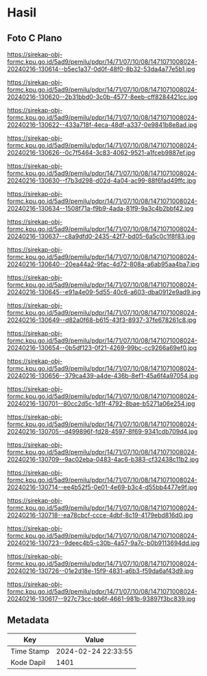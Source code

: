 # Hasil

## Foto C Plano

https://sirekap-obj-formc.kpu.go.id/5ad9/pemilu/pdpr/14/71/07/10/08/1471071008024-20240216-130614--b5ec1a37-0d0f-48f0-8b32-53da4a77e5b1.jpg

https://sirekap-obj-formc.kpu.go.id/5ad9/pemilu/pdpr/14/71/07/10/08/1471071008024-20240216-130620--2b31bbd0-3c0b-4577-8eeb-cff8284421cc.jpg

https://sirekap-obj-formc.kpu.go.id/5ad9/pemilu/pdpr/14/71/07/10/08/1471071008024-20240216-130622--433a718f-4eca-48df-a337-0e9841b8e8ad.jpg

https://sirekap-obj-formc.kpu.go.id/5ad9/pemilu/pdpr/14/71/07/10/08/1471071008024-20240216-130626--0c7f5464-3c83-4062-9521-a1fceb9887ef.jpg

https://sirekap-obj-formc.kpu.go.id/5ad9/pemilu/pdpr/14/71/07/10/08/1471071008024-20240216-130630--f7b3d298-d02d-4a04-ac99-88f6fad49ffc.jpg

https://sirekap-obj-formc.kpu.go.id/5ad9/pemilu/pdpr/14/71/07/10/08/1471071008024-20240216-130634--1508f71a-f9b9-4ada-81f9-9a3c4b2bbf42.jpg

https://sirekap-obj-formc.kpu.go.id/5ad9/pemilu/pdpr/14/71/07/10/08/1471071008024-20240216-130637--c8a9dfd0-2435-42f7-bd05-6a5c0c1f8f83.jpg

https://sirekap-obj-formc.kpu.go.id/5ad9/pemilu/pdpr/14/71/07/10/08/1471071008024-20240216-130640--20ea44a2-9fac-4d72-808a-a6ab95aa4ba7.jpg

https://sirekap-obj-formc.kpu.go.id/5ad9/pemilu/pdpr/14/71/07/10/08/1471071008024-20240216-130645--e91a4e09-5d55-40c6-a603-dba0912e9ad9.jpg

https://sirekap-obj-formc.kpu.go.id/5ad9/pemilu/pdpr/14/71/07/10/08/1471071008024-20240216-130649--d82a0f68-b615-43f3-8937-37fe678261c8.jpg

https://sirekap-obj-formc.kpu.go.id/5ad9/pemilu/pdpr/14/71/07/10/08/1471071008024-20240216-130654--0b5df123-0f21-4269-99bc-cc9266a69ef0.jpg

https://sirekap-obj-formc.kpu.go.id/5ad9/pemilu/pdpr/14/71/07/10/08/1471071008024-20240216-130656--379ca439-a4de-436b-8ef1-45a6f4a97054.jpg

https://sirekap-obj-formc.kpu.go.id/5ad9/pemilu/pdpr/14/71/07/10/08/1471071008024-20240216-130701--80cc2d5c-1d1f-4792-8bae-b5271a06e254.jpg

https://sirekap-obj-formc.kpu.go.id/5ad9/pemilu/pdpr/14/71/07/10/08/1471071008024-20240216-130705--d499896f-fd28-4597-8f69-9341cdb709d4.jpg

https://sirekap-obj-formc.kpu.go.id/5ad9/pemilu/pdpr/14/71/07/10/08/1471071008024-20240216-130709--9ac02eba-0483-4ac6-b383-cf32438c11b2.jpg

https://sirekap-obj-formc.kpu.go.id/5ad9/pemilu/pdpr/14/71/07/10/08/1471071008024-20240216-130714--ee4b52f5-0e01-4e69-b3c4-d55bb4477e9f.jpg

https://sirekap-obj-formc.kpu.go.id/5ad9/pemilu/pdpr/14/71/07/10/08/1471071008024-20240216-130718--ea78cbcf-ccce-4dbf-8c19-4179ebd816d0.jpg

https://sirekap-obj-formc.kpu.go.id/5ad9/pemilu/pdpr/14/71/07/10/08/1471071008024-20240216-130723--9deec4b5-c30b-4a57-9a7c-b0b9113694dd.jpg

https://sirekap-obj-formc.kpu.go.id/5ad9/pemilu/pdpr/14/71/07/10/08/1471071008024-20240216-130726--01e2d18e-15f9-4831-a6b3-f59da6af43d9.jpg

https://sirekap-obj-formc.kpu.go.id/5ad9/pemilu/pdpr/14/71/07/10/08/1471071008024-20240216-130617--927c73cc-bb6f-4661-981b-93897f3bc839.jpg


## Metadata

| Key        | Value               |
| ---------- | ------------------- |
| Time Stamp | 2024-02-24 22:33:55 |
| Kode Dapil | 1401                |




